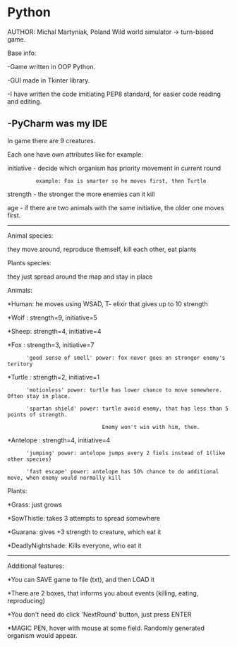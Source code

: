 # Python
AUTHOR: Michal Martyniak, Poland
Wild world simulator ->  turn-based game.

Base info:

-Game written in OOP Python.

-GUI made in Tkinter library.

-I have written the code imitiating PEP8 standard, for easier code reading and editing.

-PyCharm was my IDE
---------------------------------------------------------------------------------------------------------
In game there are 9 creatures.

Each one have own attributes like for example: 

initiative - decide which organism has priority movement in current round

             example: Fox is smarter so he moves first, then Turtle
             
strength - the stronger the more enemies can it kill

age - if there are two animals with the same initiative, the older one moves first.

--------------------------------------------------------------------------------------------------------
Animal species:

  they move around, reproduce themself, kill each other, eat plants
  
Plants species:

  they just spread around the map and stay in place
  

Animals: 

  *Human: he moves using WSAD, T- elixir that gives up to 10 strength
  
  *Wolf : strength=9, initiative=5
  
  *Sheep: strength=4, initiative=4
  
  *Fox  : strength=3, initiative=7
  
          'good sense of smell' power: fox never goes on stronger enemy's teritory
          
          
  *Turtle  : strength=2, initiative=1
  
          'motionless' power: turtle has lower chance to move somewhere. Often stay in place.
          
          'spartan shield' power: turtle avoid enemy, that has less than 5 points of strength.  
          
                                  Enemy won't win with him, then.
                                  
                                  
  *Antelope  : strength=4, initiative=4
  
          'jumping' power: antelope jumps every 2 fiels instead of 1(like other species)
          
          'fast escape' power: antelope has 50% chance to do additional move, when enemy would normally kill
          
          
          
Plants:  

  *Grass:   just grows
  
  *SowThistle: takes 3 attempts to spread somewhere
  
  *Guarana: gives +3 strength to creature, which eat it
  
  *DeadlyNightshade: Kills everyone, who eat it
  
  
  ----------------------------------------------------------------------------------------
  Additional features:
  
  *You can SAVE game to file (txt), and then LOAD it
  
  *There are 2 boxes, that informs you about events (killing, eating, reproducing)
  
  *You don't need do click 'NextRound' button, just press ENTER
  
  *MAGIC PEN, hover with mouse at some field. Randomly generated organism would appear.
                  
    



